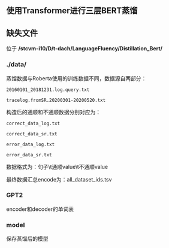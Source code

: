 ##	使用Transformer进行三层BERT蒸馏

##	缺失文件

位于 **/stcvm-i10/D/t-dach/LanguageFluency/Distillation_Bert/** 

###	./data/

蒸馏数据与Roberta使用的训练数据不同，数据源自两部分：

	20160101_20181231.log.query.txt

	tracelog.fromSR.20200301-20200520.txt

构造后的通顺和不通顺数据分别对应为：

	correct_data_log.txt

	correct_data_sr.txt

	error_data_log.txt

	error_data_sr.txt

数据格式为：句子\t通顺value\t不通顺value

最终数据汇总encode为：all_dataset_ids.tsv

###	GPT2

encoder和decoder的单词表


###	model

保存蒸馏后的模型




